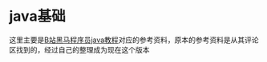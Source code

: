 # java基础
这里主要是[B站黑马程序员java教程](https://www.bilibili.com/video/BV18J411W7cE)对应的参考资料，原本的参考资料是从其评论区找到的，经过自己的整理成为现在这个版本